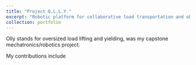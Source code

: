 ```yaml
---
title: "Project O.L.L.Y."
excerpt: "Robotic platform for collaborative load transportation and obstacle avoidance<br/><img src='/images/500x300.png'>"
collection: portfolio
---
```


Olly stands for oversized load lifting and yielding, was my capstone mechatronics/robotics project. 

My contributions include